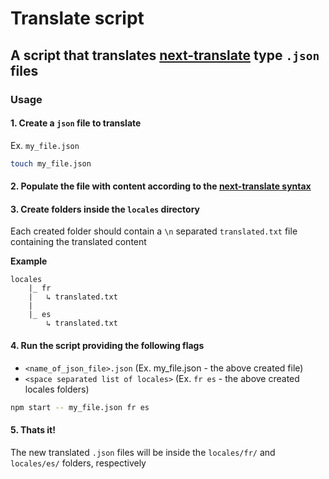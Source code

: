 # Translate script

## A script that translates [next-translate](https://github.com/aralroca/next-translate) type `.json` files

### Usage

#### 1. Create a `json` file to translate

Ex. `my_file.json`

```zsh
touch my_file.json
```

#### 2. Populate the file with content according to the [next-translate syntax](https://github.com/aralroca/next-translate#create-your-namespaces-files)

#### 3. Create folders inside the `locales` directory

Each created folder should contain a `\n` separated `translated.txt` file containing the translated content

**Example**

```
locales
    |_ fr
    |   ↳ translated.txt
    |
    |_ es
        ↳ translated.txt
```

#### 4. Run the script providing the following flags

- `<name_of_json_file>.json` (Ex. my_file.json - the above created file)
- `<space separated list of locales>` (Ex. `fr es` - the above created locales folders)

```zsh
npm start -- my_file.json fr es
```

#### 5. Thats it!

The new translated `.json` files will be inside the `locales/fr/` and `locales/es/` folders, respectively
